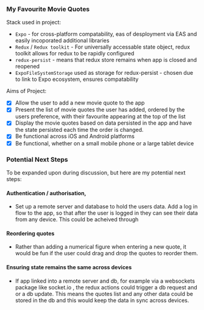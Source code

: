 ### My Favourite Movie Quotes

Stack used in project:

- `Expo` - for cross-platform compatability, eas of desployment via EAS and easily incoporated additional libraries
- `Redux` / `Redux toolkit` - For universally accessable state object, redux toolkit allows for redux to be rapidly configured
- `redux-persist` - means that redux store remains when app is closed and reopened
- `ExpoFileSystemStorage` used as storage for redux-persist - chosen due to link to Expo ecosystem, ensures compatability

Aims of Project:

- [x] Allow the user to add a new movie quote to the app
- [x] Present the list of movie quotes the user has added, ordered by the users preference, with their favourite appearing at the top of the list
- [x] Display the movie quotes based on data persisted in the app and have the state persisted each time the order is changed.
- [x] Be functional across iOS and Android platforms
- [x] Be functional, whether on a small mobile phone or a large tablet device

### Potential Next Steps

To be expanded upon during discussion, but here are my potential next steps:

#### Authentication / authorisation,

- Set up a remote server and database to hold the users data. Add a log in flow to the app, so that after the user is logged in they can see their data from any device. This could be acheived through

#### Reordering quotes

- Rather than adding a numerical figure when entering a new quote, it would be fun if the user could drag and drop the quotes to reorder them.

#### Ensuring state remains the same across devices

- If app linked into a remote server and db, for example via a websockets package like socket.io , the redux actions could trigger a db request and or a db update. This means the quotes list and any other data could be stored in the db and this would keep the data in sync across devices.
